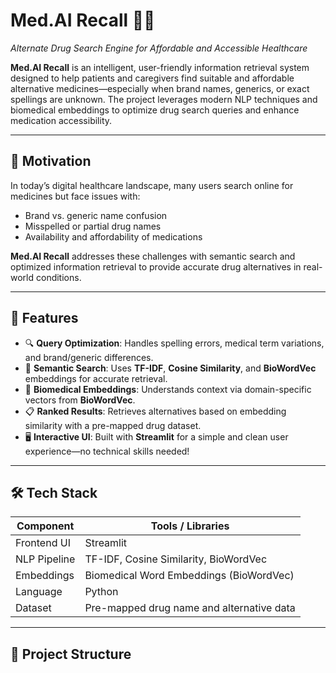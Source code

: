 # Med.AI Recall 💊🔎  
*Alternate Drug Search Engine for Affordable and Accessible Healthcare*

**Med.AI Recall** is an intelligent, user-friendly information retrieval system designed to help patients and caregivers find suitable and affordable alternative medicines—especially when brand names, generics, or exact spellings are unknown. The project leverages modern NLP techniques and biomedical embeddings to optimize drug search queries and enhance medication accessibility.

---

## 🧠 Motivation

In today’s digital healthcare landscape, many users search online for medicines but face issues with:

- Brand vs. generic name confusion
- Misspelled or partial drug names
- Availability and affordability of medications

**Med.AI Recall** addresses these challenges with semantic search and optimized information retrieval to provide accurate drug alternatives in real-world conditions.

---

## 🚀 Features

- 🔍 **Query Optimization**: Handles spelling errors, medical term variations, and brand/generic differences.
- 💬 **Semantic Search**: Uses **TF-IDF**, **Cosine Similarity**, and **BioWordVec** embeddings for accurate retrieval.
- 🧬 **Biomedical Embeddings**: Understands context via domain-specific vectors from **BioWordVec**.
- 📋 **Ranked Results**: Retrieves alternatives based on embedding similarity with a pre-mapped drug dataset.
- 🖥️ **Interactive UI**: Built with **Streamlit** for a simple and clean user experience—no technical skills needed!

---

## 🛠️ Tech Stack

| Component       | Tools / Libraries                        |
|----------------|-------------------------------------------|
| Frontend UI     | Streamlit                                |
| NLP Pipeline    | TF-IDF, Cosine Similarity, BioWordVec     |
| Embeddings      | Biomedical Word Embeddings (BioWordVec)   |
| Language        | Python                                   |
| Dataset         | Pre-mapped drug name and alternative data|

---

## 📁 Project Structure

